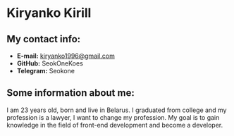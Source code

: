 # **Kiryanko Kirill**

## **My contact info:**

- **E-mail:** kiryanko1996@gmail.com
- **GitHub:** SeokOneKoes
- **Telegram:** Seokone

## **Some information about me:**

I am 23 years old, born and live in Belarus. I graduated from college and my profession is a lawyer, I want to change my profession. My goal is to gain knowledge in the field of front-end development and become a developer.
